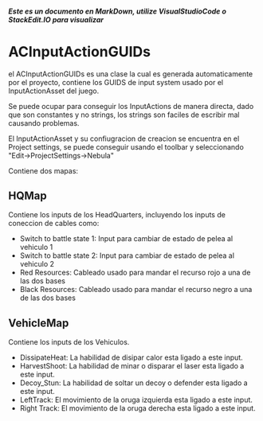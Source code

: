 ##### Este es un documento en MarkDown, utilize VisualStudioCode o StackEdit.IO para visualizar

# ACInputActionGUIDs

el ACInputActionGUIDs es una clase la cual es generada automaticamente por el proyecto, contiene los GUIDS de input system usado por el InputActionAsset del juego.

Se puede ocupar para conseguir los InputActions de manera directa, dado que son constantes y no strings, los strings son faciles de escribir mal causando problemas.

El InputActionAsset y su confiugracion de creacion se encuentra en el Project settings, se puede conseguir usando el toolbar y seleccionando "Edit->ProjectSettings->Nebula"

Contiene dos mapas:

## HQMap

Contiene los inputs de los HeadQuarters, incluyendo los inputs de coneccion de cables como:

* Switch to battle state 1: Input para cambiar de estado de pelea al vehiculo 1
* Switch to battle state 2: Input para cambiar de estado de pelea al vehiculo 2
* Red Resources: Cableado usado para mandar el recurso rojo a una de las dos bases
* Black Resources: Cableado usado para mandar el recurso negro a una de las dos bases

## VehicleMap

Contiene los inputs de los Vehiculos.

* DissipateHeat: La habilidad de disipar calor esta ligado a este input.
* HarvestShoot: La habilidad de minar o disparar el laser esta ligado a este input.
* Decoy_Stun: La habilidad de soltar un decoy o defender esta ligado a este input.
* LeftTrack: El movimiento de la oruga izquierda esta ligado a este input.
* Right Track: El movimiento de la oruga derecha esta ligado a este input.